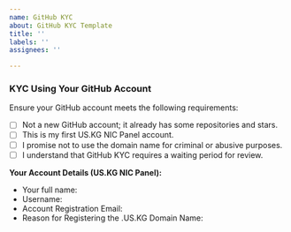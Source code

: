 ```yaml
---
name: GitHub KYC
about: GitHub KYC Template
title: ''
labels: ''
assignees: ''

---
```


### KYC Using Your GitHub Account

Ensure your GitHub account meets the following requirements:

- [ ] Not a new GitHub account; it already has some repositories and stars.
- [ ] This is my first US.KG NIC Panel account.
- [ ] I promise not to use the domain name for criminal or abusive purposes.
- [ ] I understand that GitHub KYC requires a waiting period for review.

**Your Account Details (US.KG NIC Panel):**
- Your full name: 
- Username: 
- Account Registration Email: 
- Reason for Registering the .US.KG Domain Name:
